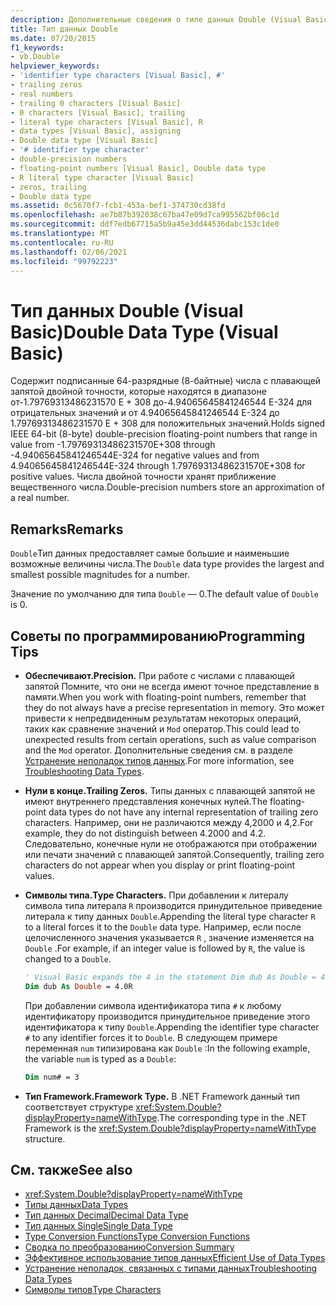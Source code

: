 ```yaml
---
description: Дополнительные сведения о типе данных Double (Visual Basic)
title: Тип данных Double
ms.date: 07/20/2015
f1_keywords:
- vb.Double
helpviewer_keywords:
- 'identifier type characters [Visual Basic], #'
- trailing zeros
- real numbers
- trailing 0 characters [Visual Basic]
- 0 characters [Visual Basic], trailing
- literal type characters [Visual Basic], R
- data types [Visual Basic], assigning
- Double data type [Visual Basic]
- '# identifier type character'
- double-precision numbers
- floating-point numbers [Visual Basic], Double data type
- R literal type character [Visual Basic]
- zeros, trailing
- Double data type
ms.assetid: 0c5670f7-fcb1-453a-bef1-374730cd38fd
ms.openlocfilehash: ae7b87b392038c67ba47e09d7ca995562bf06c1d
ms.sourcegitcommit: ddf7edb67715a5b9a45e3dd44536dabc153c1de0
ms.translationtype: MT
ms.contentlocale: ru-RU
ms.lasthandoff: 02/06/2021
ms.locfileid: "99792223"
---
```

# <a name="double-data-type-visual-basic"></a><span data-ttu-id="d0473-103">Тип данных Double (Visual Basic)</span><span class="sxs-lookup"><span data-stu-id="d0473-103">Double Data Type (Visual Basic)</span></span>

<span data-ttu-id="d0473-104">Содержит подписанные 64-разрядные (8-байтные) числа с плавающей запятой двойной точности, которые находятся в диапазоне от-1.79769313486231570 E + 308 до-4.94065645841246544 E-324 для отрицательных значений и от 4.94065645841246544 E-324 до 1.79769313486231570 E + 308 для положительных значений.</span><span class="sxs-lookup"><span data-stu-id="d0473-104">Holds signed IEEE 64-bit (8-byte) double-precision floating-point numbers that range in value from -1.79769313486231570E+308 through -4.94065645841246544E-324 for negative values and from 4.94065645841246544E-324 through 1.79769313486231570E+308 for positive values.</span></span> <span data-ttu-id="d0473-105">Числа двойной точности хранят приближение вещественного числа.</span><span class="sxs-lookup"><span data-stu-id="d0473-105">Double-precision numbers store an approximation of a real number.</span></span>

## <a name="remarks"></a><span data-ttu-id="d0473-106">Remarks</span><span class="sxs-lookup"><span data-stu-id="d0473-106">Remarks</span></span>

<span data-ttu-id="d0473-107">`Double`Тип данных предоставляет самые большие и наименьшие возможные величины числа.</span><span class="sxs-lookup"><span data-stu-id="d0473-107">The `Double` data type provides the largest and smallest possible magnitudes for a number.</span></span>

<span data-ttu-id="d0473-108">Значение по умолчанию для типа `Double` — 0.</span><span class="sxs-lookup"><span data-stu-id="d0473-108">The default value of `Double` is 0.</span></span>

## <a name="programming-tips"></a><span data-ttu-id="d0473-109">Советы по программированию</span><span class="sxs-lookup"><span data-stu-id="d0473-109">Programming Tips</span></span>

- <span data-ttu-id="d0473-110">**Обеспечивают.**</span><span class="sxs-lookup"><span data-stu-id="d0473-110">**Precision.**</span></span> <span data-ttu-id="d0473-111">При работе с числами с плавающей запятой Помните, что они не всегда имеют точное представление в памяти.</span><span class="sxs-lookup"><span data-stu-id="d0473-111">When you work with floating-point numbers, remember that they do not always have a precise representation in memory.</span></span> <span data-ttu-id="d0473-112">Это может привести к непредвиденным результатам некоторых операций, таких как сравнение значений и `Mod` оператор.</span><span class="sxs-lookup"><span data-stu-id="d0473-112">This could lead to unexpected results from certain operations, such as value comparison and the `Mod` operator.</span></span> <span data-ttu-id="d0473-113">Дополнительные сведения см. в разделе [Устранение неполадок типов данных](../../programming-guide/language-features/data-types/troubleshooting-data-types.md).</span><span class="sxs-lookup"><span data-stu-id="d0473-113">For more information, see [Troubleshooting Data Types](../../programming-guide/language-features/data-types/troubleshooting-data-types.md).</span></span>

- <span data-ttu-id="d0473-114">**Нули в конце.**</span><span class="sxs-lookup"><span data-stu-id="d0473-114">**Trailing Zeros.**</span></span> <span data-ttu-id="d0473-115">Типы данных с плавающей запятой не имеют внутреннего представления конечных нулей.</span><span class="sxs-lookup"><span data-stu-id="d0473-115">The floating-point data types do not have any internal representation of trailing zero characters.</span></span> <span data-ttu-id="d0473-116">Например, они не различаются между 4,2000 и 4,2.</span><span class="sxs-lookup"><span data-stu-id="d0473-116">For example, they do not distinguish between 4.2000 and 4.2.</span></span> <span data-ttu-id="d0473-117">Следовательно, конечные нули не отображаются при отображении или печати значений с плавающей запятой.</span><span class="sxs-lookup"><span data-stu-id="d0473-117">Consequently, trailing zero characters do not appear when you display or print floating-point values.</span></span>

- <span data-ttu-id="d0473-118">**Символы типа.**</span><span class="sxs-lookup"><span data-stu-id="d0473-118">**Type Characters.**</span></span> <span data-ttu-id="d0473-119">При добавлении к литералу символа типа литерала `R` производится принудительное приведение литерала к типу данных `Double`.</span><span class="sxs-lookup"><span data-stu-id="d0473-119">Appending the literal type character `R` to a literal forces it to the `Double` data type.</span></span> <span data-ttu-id="d0473-120">Например, если после целочисленного значения указывается `R` , значение изменяется на `Double` .</span><span class="sxs-lookup"><span data-stu-id="d0473-120">For example, if an integer value is followed by `R`, the value is changed to a `Double`.</span></span>

  ```vb
  ' Visual Basic expands the 4 in the statement Dim dub As Double = 4R to 4.0:
  Dim dub As Double = 4.0R
  ```

  <span data-ttu-id="d0473-121">При добавлении символа идентификатора типа `#` к любому идентификатору производится принудительное приведение этого идентификатора к типу `Double`.</span><span class="sxs-lookup"><span data-stu-id="d0473-121">Appending the identifier type character `#` to any identifier forces it to `Double`.</span></span> <span data-ttu-id="d0473-122">В следующем примере переменная `num` типизирована как `Double` :</span><span class="sxs-lookup"><span data-stu-id="d0473-122">In the following example, the variable `num` is typed as a `Double`:</span></span>

  ```vb
  Dim num# = 3
  ```

- <span data-ttu-id="d0473-123">**Тип Framework.**</span><span class="sxs-lookup"><span data-stu-id="d0473-123">**Framework Type.**</span></span> <span data-ttu-id="d0473-124">В .NET Framework данный тип соответствует структуре <xref:System.Double?displayProperty=nameWithType>.</span><span class="sxs-lookup"><span data-stu-id="d0473-124">The corresponding type in the .NET Framework is the <xref:System.Double?displayProperty=nameWithType> structure.</span></span>

## <a name="see-also"></a><span data-ttu-id="d0473-125">См. также</span><span class="sxs-lookup"><span data-stu-id="d0473-125">See also</span></span>

- <xref:System.Double?displayProperty=nameWithType>
- [<span data-ttu-id="d0473-126">Типы данных</span><span class="sxs-lookup"><span data-stu-id="d0473-126">Data Types</span></span>](index.md)
- [<span data-ttu-id="d0473-127">Тип данных Decimal</span><span class="sxs-lookup"><span data-stu-id="d0473-127">Decimal Data Type</span></span>](decimal-data-type.md)
- [<span data-ttu-id="d0473-128">Тип данных Single</span><span class="sxs-lookup"><span data-stu-id="d0473-128">Single Data Type</span></span>](single-data-type.md)
- [<span data-ttu-id="d0473-129">Type Conversion Functions</span><span class="sxs-lookup"><span data-stu-id="d0473-129">Type Conversion Functions</span></span>](../functions/type-conversion-functions.md)
- [<span data-ttu-id="d0473-130">Сводка по преобразованию</span><span class="sxs-lookup"><span data-stu-id="d0473-130">Conversion Summary</span></span>](../keywords/conversion-summary.md)
- [<span data-ttu-id="d0473-131">Эффективное использование типов данных</span><span class="sxs-lookup"><span data-stu-id="d0473-131">Efficient Use of Data Types</span></span>](../../programming-guide/language-features/data-types/efficient-use-of-data-types.md)
- [<span data-ttu-id="d0473-132">Устранение неполадок, связанных с типами данных</span><span class="sxs-lookup"><span data-stu-id="d0473-132">Troubleshooting Data Types</span></span>](../../programming-guide/language-features/data-types/troubleshooting-data-types.md)
- [<span data-ttu-id="d0473-133">Символы типов</span><span class="sxs-lookup"><span data-stu-id="d0473-133">Type Characters</span></span>](../../programming-guide/language-features/data-types/type-characters.md)
